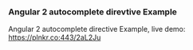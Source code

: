 ### Angular 2 autocomplete direvtive Example

Angular 2 autocomplete directive Example, live demo:
https://plnkr.co:443/2aL2Ju
